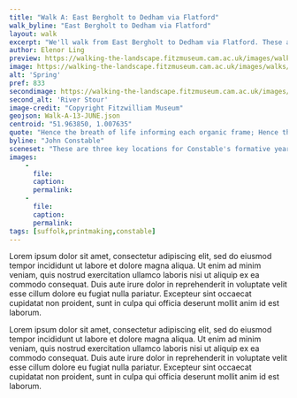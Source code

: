 ```yaml
---
title: "Walk A: East Bergholt to Dedham via Flatford"
walk_byline: "East Bergholt to Dedham via Flatford"
layout: walk
excerpt: "We'll walk from East Bergholt to Dedham via Flatford. These are three key locations for Constable's formative years: his father, Golding Constable, owned mills in each of these places. Constable's family home was situated in East Bergholt, and John trod the path to Dedham every day to school."
author: Elenor Ling
preview: https://walking-the-landscape.fitzmuseum.cam.ac.uk/images/walks/PR-FITZWILLIAM-P-00232-01954-00001-B-000-00001_crop_preview.jpg
image: https://walking-the-landscape.fitzmuseum.cam.ac.uk/images/walks/PR-FITZWILLIAM-P-00232-01954-00001-B-000-00001_crop.jpg
alt: 'Spring'
pref: 833
secondimage: https://walking-the-landscape.fitzmuseum.cam.ac.uk/images/walks/PR-FITZWILLIAM-P-00232-01954-00001-D-000-00001_crop.jpg
second_alt: 'River Stour'
image-credit: "Copyright Fitzwilliam Museum"
geojson: Walk-A-13-JUNE.json
centroid: "51.963850, 1.007635"
quote: "Hence the breath of life informing each organic frame; Hence the green earth, and wild resounding waves; Hence light and shade alternate, warmth and cold, and bright and dewy clouds, and vernal show'rs, and all the fair variety of things."
byline: "John Constable"
sceneset: "These are three key locations for Constable's formative years: his father, Golding Constable, owned mills in each of these places. Constable's family home was situated in East Bergholt, and John trod the path to Dedham every day to school."
images: 
    - 
      file:
      caption:
      permalink:
    -
      file:
      caption:
      permalink: 
tags: [suffolk,printmaking,constable]
---
```

<p class="lh-copy measure f4 f3-ns black-70 baskerville">
Lorem ipsum dolor sit amet, consectetur adipiscing elit, sed do eiusmod tempor incididunt ut labore et dolore
magna aliqua. Ut enim ad minim veniam, quis nostrud exercitation ullamco laboris nisi ut aliquip ex ea commodo
consequat. Duis aute irure dolor in reprehenderit in voluptate velit esse cillum dolore eu fugiat nulla pariatur.
Excepteur sint occaecat cupidatat non proident, sunt in culpa qui officia deserunt mollit anim id est laborum.
</p>

<p class="lh-copy measure f4 f3-ns black-70 baskerville">
Lorem ipsum dolor sit amet, consectetur adipiscing elit, sed do eiusmod tempor incididunt ut labore et dolore
magna aliqua. Ut enim ad minim veniam, quis nostrud exercitation ullamco laboris nisi ut aliquip ex ea commodo
consequat. Duis aute irure dolor in reprehenderit in voluptate velit esse cillum dolore eu fugiat nulla pariatur.
Excepteur sint occaecat cupidatat non proident, sunt in culpa qui officia deserunt mollit anim id est laborum.
</p>
